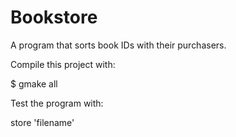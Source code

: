 Bookstore
=========

A program that sorts book IDs with their purchasers.

Compile this project with:

$ gmake all

Test the program with:

store 'filename'
